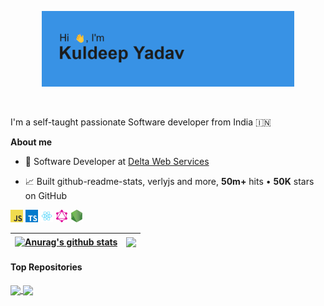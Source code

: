 <p align="center"><a href="https://github.com/yadavBahubali"><img width="80%" alt="Hello, I'm Kuldeep. I do open source!" src="header.png" /></a></p>

<br />

I'm a self-taught passionate Software developer from India 🇮🇳

**About me**

- 💼 Software Developer at [Delta Web Services](https://deltait.co.in/)

- 📈 Built github-readme-stats, verlyjs and more, **50m+** hits • **50K** stars on GitHub

 

<code><img height="20" alt="javascript" src="https://raw.githubusercontent.com/github/explore/80688e429a7d4ef2fca1e82350fe8e3517d3494d/topics/javascript/javascript.png"></code>
<code><img height="20" alt="typescript" src="https://raw.githubusercontent.com/github/explore/80688e429a7d4ef2fca1e82350fe8e3517d3494d/topics/typescript/typescript.png"></code>
<code><img height="20" alt="react" src="https://raw.githubusercontent.com/github/explore/80688e429a7d4ef2fca1e82350fe8e3517d3494d/topics/react/react.png"></code>
<code><img height="20" alt="graphql" src="https://raw.githubusercontent.com/github/explore/5c058a388828bb5fde0bcafd4bc867b5bb3f26f3/topics/graphql/graphql.png"></code>
<code><img height="20" alt="nodejs" src="https://raw.githubusercontent.com/github/explore/80688e429a7d4ef2fca1e82350fe8e3517d3494d/topics/nodejs/nodejs.png"></code>    


| <a href="https://github.com/yadavBahubali/github-readme-stats"><img align="center" src="https://github-readme-stats.vercel.app/api?username=yadavBahubali&show_icons=true&include_all_commits=true&theme=buefy&hide_border=true" alt="Anurag's github stats" /></a> | <a href="https://github.com/yadavBahubali/github-readme-stats"><img align="center" src="https://github-readme-stats.vercel.app/api/top-langs/?username=yadavBahubali&layout=compact&theme=buefy&hide_border=true" /></a> |
| ------------- | ------------- |

#### Top Repositories


<a href="https://github-readme-stats.vercel.app/api?username=yadavbahubali">
  <img align="center" src="https://github-readme-stats.vercel.app/api/pin/?username=yadavBahubali&repo=github-readme-stats&theme=buefy" />
</a>
<a href=" https://github-readme-stats.vercel.app/api?username=yadavbahubali">
  <img align="center" src="https://github-readme-stats.vercel.app/api/pin/?username=yadavBahubali&repo=yadavBahubali.github.io&theme=buefy" />
</a>

 
 
